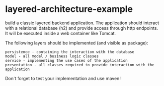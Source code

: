 # layered-architecture-example
build a classic layered backend application.
The application should interact with a relational database (h2) and provide access through http endpoints. It will be executed inside a web container like Tomcat.

The following layers should be implemented (and visible as package):

    persistence - containing the interaction with the database
    model - all model / business logic classes
    service - implementing the use cases of the application
    presentation - all classes required to provide interaction with the application

Don't forget to test your implementation and use maven!
